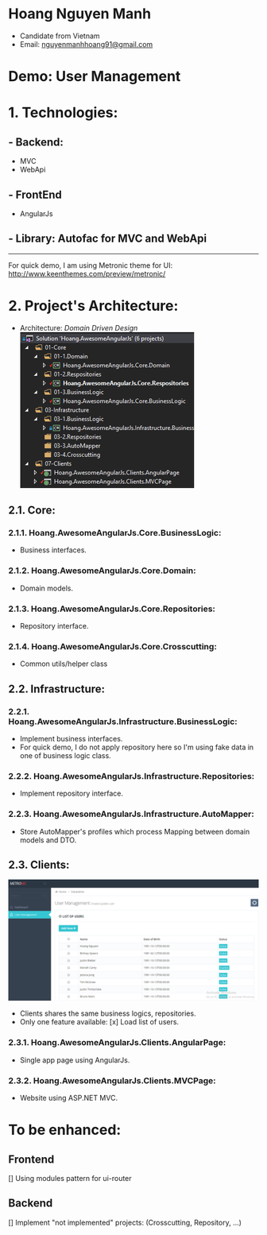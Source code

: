 # Hoang Nguyen Manh 
- Candidate from Vietnam 
- Email: nguyenmanhhoang91@gmail.com
# Demo: User Management

# 1. Technologies: 
## - Backend: 
+ MVC
+ WebApi
## - FrontEnd
+ AngularJs

## - Library: Autofac for MVC and WebApi
------
For quick demo, I am using Metronic theme for UI:
http://www.keenthemes.com/preview/metronic/

# 2. Project's Architecture: 
- Architecture: *Domain Driven Design*
![Folder structure](project-architecture.png)
## 2.1. Core: 
### 2.1.1. Hoang.AwesomeAngularJs.Core.BusinessLogic:
- Business interfaces.
### 2.1.2. Hoang.AwesomeAngularJs.Core.Domain:
- Domain models.
### 2.1.3. Hoang.AwesomeAngularJs.Core.Repositories:
- Repository interface.
### 2.1.4. Hoang.AwesomeAngularJs.Core.Crosscutting:
- Common utils/helper class

## 2.2. Infrastructure:
### 2.2.1. Hoang.AwesomeAngularJs.Infrastructure.BusinessLogic:
- Implement business interfaces.
- For quick demo, I do not apply repository here so I'm using fake data in one of business logic class.
### 2.2.2. Hoang.AwesomeAngularJs.Infrastructure.Repositories:
- Implement repository interface.
### 2.2.3. Hoang.AwesomeAngularJs.Infrastructure.AutoMapper:
- Store AutoMapper's profiles which process Mapping between domain models and DTO. 

## 2.3. Clients:
![User Management module](user-management.png)
- Clients shares the same business logics, repositories.
- Only one feature available: 
[x] Load list of users. 
### 2.3.1. Hoang.AwesomeAngularJs.Clients.AngularPage:
- Single app page using AngularJs. 
### 2.3.2. Hoang.AwesomeAngularJs.Clients.MVCPage:
- Website using ASP.NET MVC. 

# To be enhanced: 
## Frontend
[] Using modules pattern for ui-router
## Backend
[] Implement "not implemented" projects: (Crosscutting, Repository, ...)
